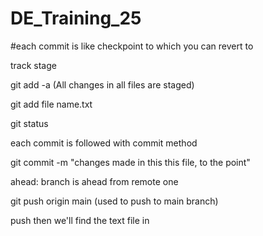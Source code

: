 # DE_Training_25
#each commit is like checkpoint to which you can revert to

track
stage

git add -a (All changes in all files are staged)

git add  file name.txt

git status

each commit is followed with commit method

git commit -m "changes made in this this file, to the point"

ahead: branch is ahead from remote one

git push origin main   (used to push to main branch)

push then we'll find the text file in 
